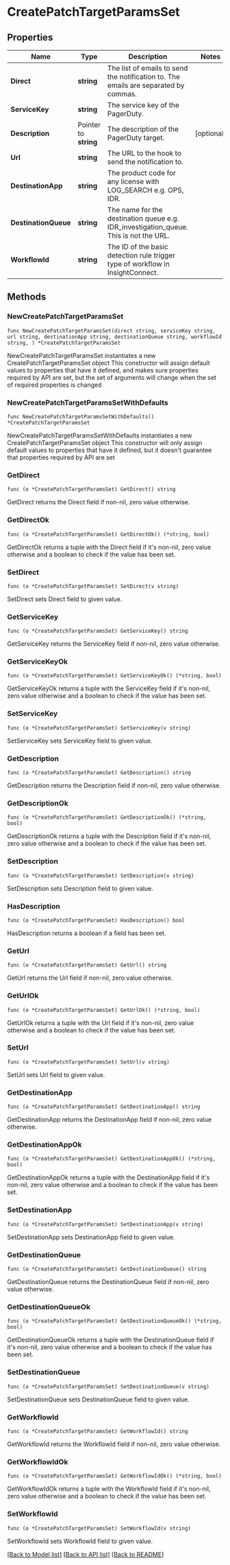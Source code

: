 # CreatePatchTargetParamsSet

## Properties

Name | Type | Description | Notes
------------ | ------------- | ------------- | -------------
**Direct** | **string** | The list of emails to send the notification to. The emails are separated by commas. | 
**ServiceKey** | **string** | The service key of the PagerDuty. | 
**Description** | Pointer to **string** | The description of the PagerDuty target. | [optional] 
**Url** | **string** | The URL to the hook to send the notification to. | 
**DestinationApp** | **string** | The product code for any license with LOG_SEARCH e.g. OPS, IDR. | 
**DestinationQueue** | **string** | The name for the destination queue e.g. IDR_investigation_queue. This is not the URL. | 
**WorkflowId** | **string** | The ID of the basic detection rule trigger type of workflow in InsightConnect. | 

## Methods

### NewCreatePatchTargetParamsSet

`func NewCreatePatchTargetParamsSet(direct string, serviceKey string, url string, destinationApp string, destinationQueue string, workflowId string, ) *CreatePatchTargetParamsSet`

NewCreatePatchTargetParamsSet instantiates a new CreatePatchTargetParamsSet object
This constructor will assign default values to properties that have it defined,
and makes sure properties required by API are set, but the set of arguments
will change when the set of required properties is changed

### NewCreatePatchTargetParamsSetWithDefaults

`func NewCreatePatchTargetParamsSetWithDefaults() *CreatePatchTargetParamsSet`

NewCreatePatchTargetParamsSetWithDefaults instantiates a new CreatePatchTargetParamsSet object
This constructor will only assign default values to properties that have it defined,
but it doesn't guarantee that properties required by API are set

### GetDirect

`func (o *CreatePatchTargetParamsSet) GetDirect() string`

GetDirect returns the Direct field if non-nil, zero value otherwise.

### GetDirectOk

`func (o *CreatePatchTargetParamsSet) GetDirectOk() (*string, bool)`

GetDirectOk returns a tuple with the Direct field if it's non-nil, zero value otherwise
and a boolean to check if the value has been set.

### SetDirect

`func (o *CreatePatchTargetParamsSet) SetDirect(v string)`

SetDirect sets Direct field to given value.


### GetServiceKey

`func (o *CreatePatchTargetParamsSet) GetServiceKey() string`

GetServiceKey returns the ServiceKey field if non-nil, zero value otherwise.

### GetServiceKeyOk

`func (o *CreatePatchTargetParamsSet) GetServiceKeyOk() (*string, bool)`

GetServiceKeyOk returns a tuple with the ServiceKey field if it's non-nil, zero value otherwise
and a boolean to check if the value has been set.

### SetServiceKey

`func (o *CreatePatchTargetParamsSet) SetServiceKey(v string)`

SetServiceKey sets ServiceKey field to given value.


### GetDescription

`func (o *CreatePatchTargetParamsSet) GetDescription() string`

GetDescription returns the Description field if non-nil, zero value otherwise.

### GetDescriptionOk

`func (o *CreatePatchTargetParamsSet) GetDescriptionOk() (*string, bool)`

GetDescriptionOk returns a tuple with the Description field if it's non-nil, zero value otherwise
and a boolean to check if the value has been set.

### SetDescription

`func (o *CreatePatchTargetParamsSet) SetDescription(v string)`

SetDescription sets Description field to given value.

### HasDescription

`func (o *CreatePatchTargetParamsSet) HasDescription() bool`

HasDescription returns a boolean if a field has been set.

### GetUrl

`func (o *CreatePatchTargetParamsSet) GetUrl() string`

GetUrl returns the Url field if non-nil, zero value otherwise.

### GetUrlOk

`func (o *CreatePatchTargetParamsSet) GetUrlOk() (*string, bool)`

GetUrlOk returns a tuple with the Url field if it's non-nil, zero value otherwise
and a boolean to check if the value has been set.

### SetUrl

`func (o *CreatePatchTargetParamsSet) SetUrl(v string)`

SetUrl sets Url field to given value.


### GetDestinationApp

`func (o *CreatePatchTargetParamsSet) GetDestinationApp() string`

GetDestinationApp returns the DestinationApp field if non-nil, zero value otherwise.

### GetDestinationAppOk

`func (o *CreatePatchTargetParamsSet) GetDestinationAppOk() (*string, bool)`

GetDestinationAppOk returns a tuple with the DestinationApp field if it's non-nil, zero value otherwise
and a boolean to check if the value has been set.

### SetDestinationApp

`func (o *CreatePatchTargetParamsSet) SetDestinationApp(v string)`

SetDestinationApp sets DestinationApp field to given value.


### GetDestinationQueue

`func (o *CreatePatchTargetParamsSet) GetDestinationQueue() string`

GetDestinationQueue returns the DestinationQueue field if non-nil, zero value otherwise.

### GetDestinationQueueOk

`func (o *CreatePatchTargetParamsSet) GetDestinationQueueOk() (*string, bool)`

GetDestinationQueueOk returns a tuple with the DestinationQueue field if it's non-nil, zero value otherwise
and a boolean to check if the value has been set.

### SetDestinationQueue

`func (o *CreatePatchTargetParamsSet) SetDestinationQueue(v string)`

SetDestinationQueue sets DestinationQueue field to given value.


### GetWorkflowId

`func (o *CreatePatchTargetParamsSet) GetWorkflowId() string`

GetWorkflowId returns the WorkflowId field if non-nil, zero value otherwise.

### GetWorkflowIdOk

`func (o *CreatePatchTargetParamsSet) GetWorkflowIdOk() (*string, bool)`

GetWorkflowIdOk returns a tuple with the WorkflowId field if it's non-nil, zero value otherwise
and a boolean to check if the value has been set.

### SetWorkflowId

`func (o *CreatePatchTargetParamsSet) SetWorkflowId(v string)`

SetWorkflowId sets WorkflowId field to given value.



[[Back to Model list]](../README.md#documentation-for-models) [[Back to API list]](../README.md#documentation-for-api-endpoints) [[Back to README]](../README.md)


